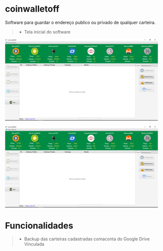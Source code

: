 # coinwalletoff
Software para guardar o endereço publico ou privado de qualquer carteira.

> * Tela inicial do software 
 

![alt text][logo]

   [logo]: https://github.com/cassiolorenzett/coinwalletoff/blob/master/screenshots/walletimg1.png "Logo Title Text 2"


![alt text][logo]

   [logo]: https://github.com/cassiolorenzett/coinwalletoff/blob/master/screenshots/walletimg2.png "Logo Title Text 2"



# Funcionalidades   

> * Backup das carteiras cadastradas comaconta do Google Drive Vinculada 
<br>

